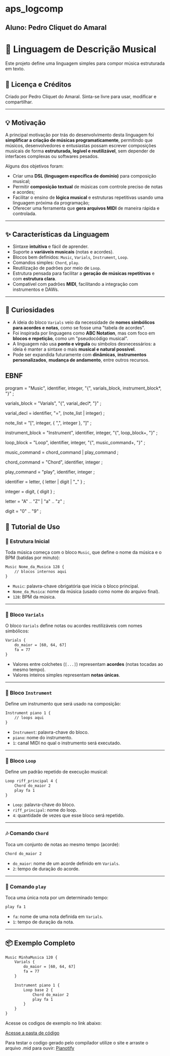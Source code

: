 # aps_logcomp
## Aluno: Pedro Cliquet do Amaral



# 🎼 Linguagem de Descrição Musical

Este projeto define uma linguagem simples para compor música estruturada em texto.

## 🧠 Licença e Créditos

Criado por Pedro Cliquet do Amaral. Sinta-se livre para usar, modificar e compartilhar.


---

## 💡 Motivação

A principal motivação por trás do desenvolvimento desta linguagem foi **simplificar a criação de músicas programaticamente**, permitindo que músicos, desenvolvedores e entusiastas possam escrever composições musicais de forma **estruturada, legível e reutilizável**, sem depender de interfaces complexas ou softwares pesados.

Alguns dos objetivos foram:

- Criar uma **DSL (linguagem específica de domínio)** para composição musical;
- Permitir **composição textual** de músicas com controle preciso de notas e acordes;
- Facilitar o ensino de **lógica musical** e estruturas repetitivas usando uma linguagem próxima da programação;
- Oferecer uma ferramenta que **gera arquivos MIDI** de maneira rápida e controlada.

---

## ✨ Características da Linguagem

- Sintaxe **intuitiva** e fácil de aprender.
- Suporte a **variáveis musicais** (notas e acordes).
- Blocos bem definidos: `Music`, `Varials`, `Instrument`, `Loop`.
- Comandos simples: `Chord`, `play`.
- Reutilização de padrões por meio de `Loop`.
- Estrutura pensada para facilitar a **geração de músicas repetitivas** e com **estrutura clara**.
- Compatível com padrões **MIDI**, facilitando a integração com instrumentos e DAWs.

---

## 🎲 Curiosidades

- A ideia do bloco `Varials` veio da necessidade de **nomes simbólicos para acordes e notas**, como se fosse uma "tabela de acordes".
- Foi inspirada por linguagens como **ABC Notation**, mas com foco em **blocos e repetição**, como um "pseudocódigo musical".
- A linguagem não usa **ponto e vírgula** ou símbolos desnecessários: a ideia é manter a sintaxe o mais **musical e natural possível**.
- Pode ser expandida futuramente com **dinâmicas**, **instrumentos personalizados**, **mudança de andamento**, entre outros recursos.


## EBNF

program         = "Music", identifier, integer, "{",
                    varials_block,
                    instrument_block*,
                  "}" ;

varials_block   = "Varials", "{",
                    varial_decl*,
                  "}" ;

varial_decl     = identifier, "=", (note_list | integer) ;

note_list       = "[",
                    integer, { ",", integer },
                  "]" ;

instrument_block = "Instrument", identifier, integer, "{",
                     loop_block+,
                   "}" ;

loop_block       = "Loop", identifier, integer, "{",
                     music_command+,
                   "}" ;

music_command    = chord_command | play_command ;

chord_command    = "Chord", identifier, integer ;

play_command     = "play", identifier, integer ;

identifier       = letter, { letter | digit | "_" } ;

integer          = digit, { digit } ;

letter           = "A" .. "Z" | "a" .. "z" ;

digit            = "0" .. "9" ;



## 📖 Tutorial de Uso

### 🎵 Estrutura Inicial

Toda música começa com o bloco `Music`, que define o nome da música e o BPM (batidas por minuto):

```txt
Music Nome_da_Musica 128 {
    // blocos internos aqui
}
```

- `Music`: palavra-chave obrigatória que inicia o bloco principal.
- `Nome_da_Musica`: nome da música (usado como nome do arquivo final).
- `128`: BPM da música.

---

### 🎼 Bloco `Varials`

O bloco `Varials` define notas ou acordes reutilizáveis com nomes simbólicos:

```txt
Varials {
    do_maior = [60, 64, 67]
    fa = 77
}
```

- Valores entre colchetes (`[...]`) representam **acordes** (notas tocadas ao mesmo tempo).
- Valores inteiros simples representam **notas únicas**.

---

### 🎹 Bloco `Instrument`

Define um instrumento que será usado na composição:

```txt
Instrument piano 1 {
    // loops aqui
}
```

- `Instrument`: palavra-chave do bloco.
- `piano`: nome do instrumento.
- `1`: canal MIDI no qual o instrumento será executado.

---

### 🔁 Bloco `Loop`

Define um padrão repetido de execução musical:

```txt
Loop riff_principal 4 {
    Chord do_maior 2
    play fa 1
}
```

- `Loop`: palavra-chave do bloco.
- `riff_principal`: nome do loop.
- `4`: quantidade de vezes que esse bloco será repetido.

---

### 🎶 Comando `Chord`

Toca um conjunto de notas ao mesmo tempo (acorde):

```txt
Chord do_maior 2
```

- `do_maior`: nome de um acorde definido em `Varials`.
- `2`: tempo de duração do acorde.

---

### 🎵 Comando `play`

Toca uma única nota por um determinado tempo:

```txt
play fa 1
```

- `fa`: nome de uma nota definida em `Varials`.
- `1`: tempo de duração da nota.

---

## 📦 Exemplo Completo

```txt
Music MinhaMusica 120 {
    Varials {
        do_maior = [60, 64, 67]
        fa = 77
    }

    Instrument piano 1 {
        Loop base 2 {
            Chord do_maior 2
            play fa 1
        }
    }
}
```


Acesse os codigos de exemplo no link abaixo:

[Acesse a pasta de código](https://github.com/pcliquet/aps_logcomp/tree/main/arquivos_testes)


Para testar o codigo gerado pelo compilador utilize o site e arraste o arquivo .mid para ouvir:
[Pianotify](https://pianotify.com/import-midi-file)




